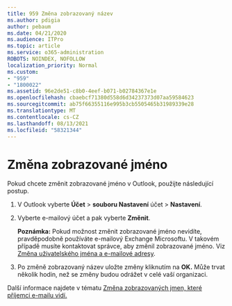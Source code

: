 ```yaml
---
title: 959 Změna zobrazovaný název
ms.author: pdigia
author: pebaum
ms.date: 04/21/2020
ms.audience: ITPro
ms.topic: article
ms.service: o365-administration
ROBOTS: NOINDEX, NOFOLLOW
localization_priority: Normal
ms.custom:
- "959"
- "1800022"
ms.assetid: 96e2de51-c8b0-4eef-b071-b02784367e1e
ms.openlocfilehash: cbaebcf71380d558d6d34237373d07aa59584623
ms.sourcegitcommit: ab75f66355116e995b3cb5505465b31989339e28
ms.translationtype: MT
ms.contentlocale: cs-CZ
ms.lasthandoff: 08/13/2021
ms.locfileid: "58321344"
---
```

# <a name="change-your-display-name"></a>Změna zobrazované jméno
  
Pokud chcete změnit zobrazované jméno v Outlook, použijte následující postup.
  
1. V Outlook vyberte **Účet** \> **souboru Nastavení** účet \> **Nastavení**.

2. Vyberte e-mailový účet a pak vyberte **Změnit**.

    **Poznámka:** Pokud možnost změnit zobrazované jméno nevidíte, pravděpodobně používáte e-mailový Exchange Microsoftu. V takovém případě musíte kontaktovat správce, aby změnil zobrazované jméno. Viz [Změna uživatelského jména a e-mailové adresy](https://docs.microsoft.com/microsoft-365/admin/add-users/change-a-user-name-and-email-address).
  
3. Po změně zobrazovaný název uložte změny kliknutím na **OK.** Může trvat několik hodin, než se změny budou odrážet v celé vaší organizaci.

Další informace najdete v tématu [Změna zobrazovaných jmen, které příjemci e-mailu vidí.](https://support.office.com/article/2b53331a-ba2a-4803-88dc-ac9fe376c8a9.aspx)
  